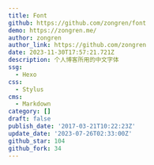 ```yaml
---
title: Font
github: https://github.com/zongren/font
demo: https://zongren.me/
author: zongren
author_link: https://github.com/zongren
date: 2023-11-30T17:57:21.721Z
description: 个人博客所用的中文字体
ssg:
  - Hexo
css:
  - Stylus
cms:
  - Markdown
category: []
draft: false
publish_date: '2017-03-21T10:22:23Z'
update_date: '2023-07-26T02:33:00Z'
github_star: 104
github_fork: 34
---
```

